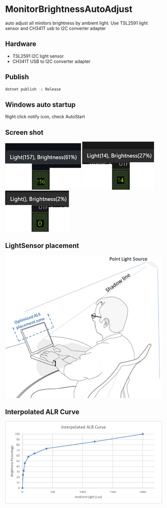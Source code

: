 # MonitorBrightnessAutoAdjust
auto adjust all minitors brightness by ambient light. Use TSL2591 light sensor and  CH341T usb to I2C converter adapter

## Hardware

- TSL2591 I2C light sensor
- CH341T USB to I2C converter adapter

## Publish

```bat
dotnet publish -c Release 
```

## Windows auto startup

Right click notify icon, check AutoStart

## Screen shot
![AmbientLight: 156Lux](images/screenshots_1.png)
![AmbientLight: 14Lux](images/screenshots_2.png)
![AmbientLight: 0Lux](images/screenshots_3.png)

## LightSensor placement

![LightSensor placement](images/lightSensor_placement.png)

## Interpolated ALR Curve

![Interpolated ALR Curve](images/interpolated_ALR_Curve.png)